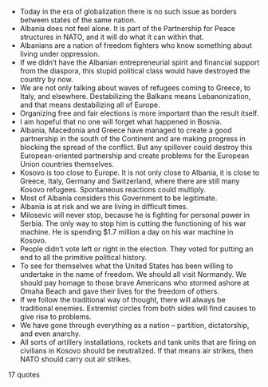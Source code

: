  - Today in the era of globalization there is no such issue as borders between states of the same nation.
 - Albania does not feel alone. It is part of the Partnership for Peace structures in NATO, and it will do what it can within that.
 - Albanians are a nation of freedom fighters who know something about living under oppression.
 - If we didn’t have the Albanian entrepreneurial spirit and financial support from the diaspora, this stupid political class would have destroyed the country by now.
 - We are not only talking about waves of refugees coming to Greece, to Italy, and elsewhere. Destabilizing the Balkans means Lebanonization, and that means destabilizing all of Europe.
 - Organizing free and fair elections is more important than the result itself.
 - I am hopeful that no one will forget what happened in Bosnia.
 - Albania, Macedonia and Greece have managed to create a good partnership in the south of the Continent and are making progress in blocking the spread of the conflict. But any spillover could destroy this European-oriented partnership and create problems for the European Union countries themselves.
 - Kosovo is too close to Europe. It is not only close to Albania, it is close to Greece, Italy, Germany and Switzerland, where there are still many Kosovo refugees. Spontaneous reactions could multiply.
 - Most of Albania considers this Government to be legitimate.
 - Albania is at risk and we are living in difficult times.
 - Milosevic will never stop, because he is fighting for personal power in Serbia. The only way to stop him is cutting the functioning of his war machine. He is spending $1.7 million a day on his war machine in Kosovo.
 - People didn’t vote left or right in the election. They voted for putting an end to all the primitive political history.
 - To see for themselves what the United States has been willing to undertake in the name of freedom. We should all visit Normandy. We should pay homage to those brave Americans who stormed ashore at Omaha Beach and gave their lives for the freedom of others.
 - If we follow the traditional way of thought, there will always be traditional enemies. Extremist circles from both sides will find causes to give rise to problems.
 - We have gone through everything as a nation – partition, dictatorship, and even anarchy.
 - All sorts of artillery installations, rockets and tank units that are firing on civilians in Kosovo should be neutralized. If that means air strikes, then NATO should carry out air strikes.

17 quotes